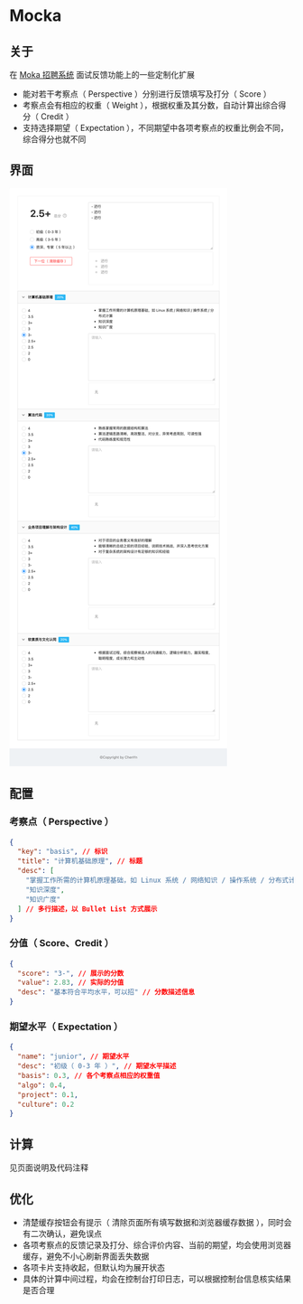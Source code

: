 # Mocka

## 关于

在 [Moka 招聘系统](https://www.mokahr.com/) 面试反馈功能上的一些定制化扩展

- 能对若干考察点（ Perspective ）分别进行反馈填写及打分（ Score ）
- 考察点会有相应的权重（ Weight ），根据权重及其分数，自动计算出综合得分（ Credit ）
- 支持选择期望（ Expectation ），不同期望中各项考察点的权重比例会不同，综合得分也就不同

## 界面

![](./assets/mocka.png)

## 配置

### 考察点（ Perspective ）

```json
{
  "key": "basis", // 标识
  "title": "计算机基础原理", // 标题
  "desc": [
    "掌握工作所需的计算机原理基础，如 Linux 系统 / 网络知识 / 操作系统 / 分布式计算",
    "知识深度",
    "知识广度"
  ] // 多行描述，以 Bullet List 方式展示
}
```

### 分值（ Score、Credit ）

```json
{
  "score": "3-", // 展示的分数
  "value": 2.83, // 实际的分值
  "desc": "基本符合平均水平，可以招" // 分数描述信息
}
```

### 期望水平（ Expectation ）

```json
{
  "name": "junior", // 期望水平
  "desc": "初级（ 0-3 年 ）", // 期望水平描述
  "basis": 0.3, // 各个考察点相应的权重值
  "algo": 0.4,
  "project": 0.1,
  "culture": 0.2
}
```

## 计算

见页面说明及代码注释

## 优化

- 清楚缓存按钮会有提示（ 清除页面所有填写数据和浏览器缓存数据 ），同时会有二次确认，避免误点
- 各项考察点的反馈记录及打分、综合评价内容、当前的期望，均会使用浏览器缓存，避免不小心刷新界面丢失数据
- 各项卡片支持收起，但默认均为展开状态
- 具体的计算中间过程，均会在控制台打印日志，可以根据控制台信息核实结果是否合理
